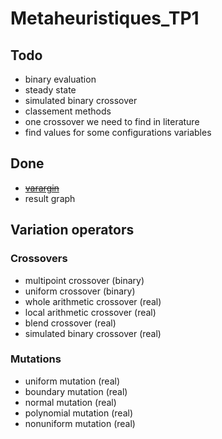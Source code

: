 # Metaheuristiques_TP1

## Todo

- binary evaluation
- steady state
- simulated binary crossover
- classement methods
- one crossover we need to find in literature
- find values for some configurations variables

## Done

-  [~~varargin~~](https://www.mathworks.com/help/matlab/ref/varargin.html "") 
- result graph

## Variation operators

### Crossovers
  - multipoint crossover                              (binary)
  - uniform crossover                  (binary)
  - whole arithmetic crossover                        (real)
  - local arithmetic crossover                        (real)
  - blend crossover                                   (real)
  - simulated binary crossover                        (real)

### Mutations
  - uniform mutation                                  (real)
  - boundary mutation                                 (real)
  - normal mutation                                   (real)
  - polynomial mutation                               (real)
  - nonuniform mutation                               (real)
